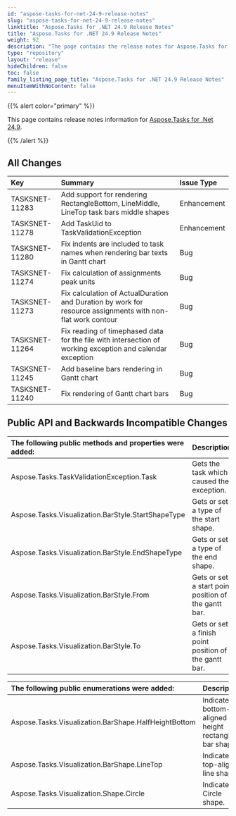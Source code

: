 ```yaml
---
id: "aspose-tasks-for-net-24-9-release-notes"
slug: "aspose-tasks-for-net-24-9-release-notes"
linktitle: "Aspose.Tasks for .NET 24.9 Release Notes"
title: "Aspose.Tasks for .NET 24.9 Release Notes"
weight: 92
description: "The page contains the release notes for Aspose.Tasks for .NET 24.9."
type: "repository"
layout: "release"
hideChildren: false
toc: false
family_listing_page_title: "Aspose.Tasks for .NET 24.9 Release Notes"
menuItemWithNoContent: false
---
```


{{% alert color="primary" %}} 

This page contains release notes information for [Aspose.Tasks for .Net 24.9](https://downloads.aspose.com/tasks/net/new-releases/aspose.tasks-for-.net-24.9/).

{{% /alert %}}

## **All Changes**

|**Key**|**Summary**|**Issue Type**|
| :- | :- | :- |
| TASKSNET-11283 | Add support for rendering RectangleBottom, LineMiddle, LineTop task bars middle shapes | Enhancement |
| TASKSNET-11278 | Add TaskUid to TaskValidationException  | Enhancement |
| TASKSNET-11280 | Fix indents are included to task names when rendering bar texts in Gantt chart  | Bug |
| TASKSNET-11274 | Fix calculation of assignments peak units  | Bug |
| TASKSNET-11273 | Fix calculation of ActualDuration and Duration by work for resource assignments with non-flat work contour | Bug |
| TASKSNET-11264 | Fix reading of timephased data for the file with intersection of working exception and calendar exception | Bug |
| TASKSNET-11245 | Add baseline bars rendering in Gantt chart | Bug |
| TASKSNET-11240 | Fix rendering of Gantt chart bars | Bug |

## **Public API and Backwards Incompatible Changes**

|**The following public methods and properties were added:**|**Description**|
| :- | :- |
| Aspose.Tasks.TaskValidationException.Task | Gets the task which caused the exception. |
| Aspose.Tasks.Visualization.BarStyle.StartShapeType | Gets or sets a type of the start shape. |
| Aspose.Tasks.Visualization.BarStyle.EndShapeType | Gets or sets a type of the end shape. |
| Aspose.Tasks.Visualization.BarStyle.From | Gets or sets a start point position of the gantt bar. |
| Aspose.Tasks.Visualization.BarStyle.To | Gets or sets a finish point position of the gantt bar. |

|**The following public enumerations were added:**|**Description**|
| :- | :- |
| Aspose.Tasks.Visualization.BarShape.HalfHeightBottom | Indicates bottom-aligned half height rectangle bar shape. |
| Aspose.Tasks.Visualization.BarShape.LineTop | Indicates top-aligned line shape. |
| Aspose.Tasks.Visualization.Shape.Circle | Indicates Circle shape. |

